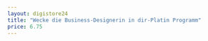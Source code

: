 ```yaml
---
layout: digistore24
title: "Wecke die Business-Designerin in dir-Platin Programm"
price: 6.75
---
```

